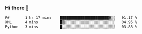 ### Hi there 👋

<!--
**gustavkrist/gustavkrist** is a ✨ _special_ ✨ repository because its `README.md` (this file) appears on your GitHub profile.

Here are some ideas to get you started:

- 🔭 I’m currently working on ...
- 🌱 I’m currently learning ...
- 👯 I’m looking to collaborate on ...
- 🤔 I’m looking for help with ...
- 💬 Ask me about ...
- 📫 How to reach me: ...
- 😄 Pronouns: ...
- ⚡ Fun fact: ...
-->

<!--START_SECTION:waka-->

```txt
F#       1 hr 17 mins    ██████████████████████▓░░   91.17 %
XML      4 mins          █▒░░░░░░░░░░░░░░░░░░░░░░░   04.95 %
Python   3 mins          █░░░░░░░░░░░░░░░░░░░░░░░░   03.88 %
```

<!--END_SECTION:waka-->
